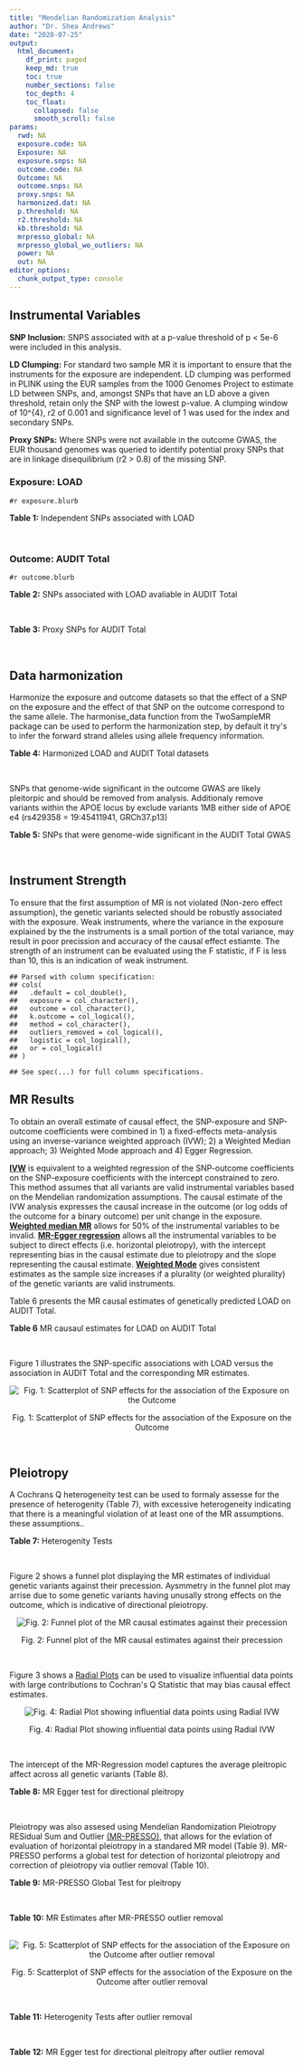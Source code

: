 ```yaml
---
title: "Mendelian Randomization Analysis"
author: "Dr. Shea Andrews"
date: "2020-07-25"
output:
  html_document:
    df_print: paged
    keep_md: true
    toc: true
    number_sections: false
    toc_depth: 4
    toc_float:
      collapsed: false
      smooth_scroll: false
params:
  rwd: NA
  exposure.code: NA
  Exposure: NA
  exposure.snps: NA
  outcome.code: NA
  Outcome: NA
  outcome.snps: NA
  proxy.snps: NA
  harmonized.dat: NA
  p.threshold: NA
  r2.threshold: NA
  kb.threshold: NA
  mrpresso_global: NA
  mrpresso_global_wo_outliers: NA
  power: NA
  out: NA
editor_options:
  chunk_output_type: console
---
```







## Instrumental Variables
**SNP Inclusion:** SNPS associated with at a p-value threshold of p < 5e-6 were included in this analysis.
<br>

**LD Clumping:** For standard two sample MR it is important to ensure that the instruments for the exposure are independent. LD clumping was performed in PLINK using the EUR samples from the 1000 Genomes Project to estimate LD between SNPs, and, amongst SNPs that have an LD above a given threshold, retain only the SNP with the lowest p-value. A clumping window of 10^{4}, r2 of 0.001 and significance level of 1 was used for the index and secondary SNPs.
<br>

**Proxy SNPs:** Where SNPs were not available in the outcome GWAS, the EUR thousand genomes was queried to identify potential proxy SNPs that are in linkage disequilibrium (r2 > 0.8) of the missing SNP.
<br>

### Exposure: LOAD
`#r exposure.blurb`
<br>

**Table 1:** Independent SNPs associated with LOAD
<div data-pagedtable="false">
  <script data-pagedtable-source type="application/json">
{"columns":[{"label":["SNP"],"name":[1],"type":["chr"],"align":["left"]},{"label":["CHROM"],"name":[2],"type":["dbl"],"align":["right"]},{"label":["POS"],"name":[3],"type":["dbl"],"align":["right"]},{"label":["REF"],"name":[4],"type":["chr"],"align":["left"]},{"label":["ALT"],"name":[5],"type":["chr"],"align":["left"]},{"label":["AF"],"name":[6],"type":["dbl"],"align":["right"]},{"label":["BETA"],"name":[7],"type":["dbl"],"align":["right"]},{"label":["SE"],"name":[8],"type":["dbl"],"align":["right"]},{"label":["Z"],"name":[9],"type":["dbl"],"align":["right"]},{"label":["P"],"name":[10],"type":["dbl"],"align":["right"]},{"label":["N"],"name":[11],"type":["dbl"],"align":["right"]},{"label":["TRAIT"],"name":[12],"type":["chr"],"align":["left"]}],"data":[{"1":"rs679515","2":"1","3":"207750568","4":"T","5":"C","6":"0.8126","7":"-0.1508","8":"0.0183","9":"-8.240440","10":"1.555000e-16","11":"63926","12":"LOAD"},{"1":"rs7584040","2":"2","3":"127863224","4":"C","5":"T","6":"0.2261","7":"0.0862","8":"0.0172","9":"5.011628","10":"5.341000e-07","11":"63926","12":"LOAD"},{"1":"rs6733839","2":"2","3":"127892810","4":"C","5":"T","6":"0.4067","7":"0.1693","8":"0.0154","9":"10.993506","10":"4.022000e-28","11":"63926","12":"LOAD"},{"1":"rs35695568","2":"2","3":"186794162","4":"G","5":"T","6":"0.0922","7":"0.1152","8":"0.0247","9":"4.663968","10":"3.200000e-06","11":"63926","12":"LOAD"},{"1":"rs10933431","2":"2","3":"233981912","4":"G","5":"C","6":"0.7774","7":"0.1001","8":"0.0194","9":"5.159794","10":"2.552000e-07","11":"63926","12":"LOAD"},{"1":"rs6805148","2":"3","3":"45101639","4":"A","5":"C","6":"0.0864","7":"-0.1293","8":"0.0257","9":"-5.031130","10":"4.774000e-07","11":"63926","12":"LOAD"},{"1":"rs28660482","2":"4","3":"66245059","4":"T","5":"A","6":"0.0243","7":"0.2220","8":"0.0475","9":"4.673684","10":"2.900000e-06","11":"63926","12":"LOAD"},{"1":"rs6822989","2":"4","3":"104176240","4":"C","5":"T","6":"0.0082","7":"0.4361","8":"0.0940","9":"4.639362","10":"3.487000e-06","11":"63926","12":"LOAD"},{"1":"rs35868327","2":"5","3":"52665230","4":"T","5":"A","6":"0.0132","7":"-0.3753","8":"0.0760","9":"-4.938158","10":"7.796000e-07","11":"63926","12":"LOAD"},{"1":"rs11168036","2":"5","3":"139707439","4":"T","5":"G","6":"0.5033","7":"-0.0754","8":"0.0143","9":"-5.272730","10":"1.432000e-07","11":"63926","12":"LOAD"},{"1":"rs34665982","2":"6","3":"32560306","4":"T","5":"C","6":"0.5213","7":"-0.0967","8":"0.0166","9":"-5.825300","10":"5.798000e-09","11":"63926","12":"LOAD"},{"1":"rs114812713","2":"6","3":"41034000","4":"G","5":"C","6":"0.0301","7":"0.2980","8":"0.0431","9":"6.914153","10":"4.467000e-12","11":"63926","12":"LOAD"},{"1":"rs1385742","2":"6","3":"47595155","4":"A","5":"T","6":"0.6344","7":"-0.0876","8":"0.0157","9":"-5.579620","10":"2.232000e-08","11":"63926","12":"LOAD"},{"1":"rs143429938","2":"7","3":"33721795","4":"C","5":"T","6":"0.0211","7":"0.3535","8":"0.0769","9":"4.596879","10":"4.253000e-06","11":"63926","12":"LOAD"},{"1":"rs9649710","2":"7","3":"50322832","4":"A","5":"G","6":"0.6331","7":"0.0676","8":"0.0148","9":"4.567570","10":"4.794000e-06","11":"63926","12":"LOAD"},{"1":"rs117240937","2":"7","3":"127426090","4":"G","5":"A","6":"0.0173","7":"-0.3122","8":"0.0672","9":"-4.645833","10":"3.350000e-06","11":"63926","12":"LOAD"},{"1":"rs11767557","2":"7","3":"143109139","4":"T","5":"C","6":"0.1968","7":"-0.1028","8":"0.0182","9":"-5.648350","10":"1.561000e-08","11":"63926","12":"LOAD"},{"1":"rs73223431","2":"8","3":"27219987","4":"C","5":"T","6":"0.3669","7":"0.0936","8":"0.0153","9":"6.117647","10":"8.342000e-10","11":"63926","12":"LOAD"},{"1":"rs867230","2":"8","3":"27468503","4":"C","5":"A","6":"0.6029","7":"0.1333","8":"0.0158","9":"8.436709","10":"3.492000e-17","11":"63926","12":"LOAD"},{"1":"rs13252043","2":"8","3":"71551628","4":"C","5":"T","6":"0.0984","7":"0.1140","8":"0.0237","9":"4.810127","10":"1.570000e-06","11":"63926","12":"LOAD"},{"1":"rs6559689","2":"9","3":"85450616","4":"C","5":"T","6":"0.0504","7":"0.1585","8":"0.0335","9":"4.731343","10":"2.169000e-06","11":"63926","12":"LOAD"},{"1":"rs12416487","2":"10","3":"11721057","4":"A","5":"T","6":"0.6519","7":"0.0850","8":"0.0154","9":"5.519480","10":"3.417000e-08","11":"63926","12":"LOAD"},{"1":"rs3740688","2":"11","3":"47380340","4":"G","5":"T","6":"0.5524","7":"0.0935","8":"0.0144","9":"6.493056","10":"9.702000e-11","11":"63926","12":"LOAD"},{"1":"rs1582763","2":"11","3":"60021948","4":"G","5":"A","6":"0.3729","7":"-0.1232","8":"0.0149","9":"-8.268456","10":"1.186000e-16","11":"63926","12":"LOAD"},{"1":"rs3851179","2":"11","3":"85868640","4":"T","5":"C","6":"0.6410","7":"0.1198","8":"0.0148","9":"8.094590","10":"5.809000e-16","11":"63926","12":"LOAD"},{"1":"rs11218343","2":"11","3":"121435587","4":"T","5":"C","6":"0.0401","7":"-0.2053","8":"0.0369","9":"-5.563690","10":"2.633000e-08","11":"63926","12":"LOAD"},{"1":"rs9787911","2":"11","3":"131769402","4":"T","5":"C","6":"0.4249","7":"0.0662","8":"0.0144","9":"4.597220","10":"4.386000e-06","11":"63926","12":"LOAD"},{"1":"rs117394726","2":"12","3":"127222883","4":"A","5":"C","6":"0.0400","7":"0.2193","8":"0.0465","9":"4.716130","10":"2.459000e-06","11":"63926","12":"LOAD"},{"1":"rs17125924","2":"14","3":"53391680","4":"A","5":"G","6":"0.0926","7":"0.1222","8":"0.0246","9":"4.967480","10":"6.621000e-07","11":"63926","12":"LOAD"},{"1":"rs12590654","2":"14","3":"92938855","4":"G","5":"A","6":"0.3353","7":"-0.0906","8":"0.0157","9":"-5.770701","10":"8.729000e-09","11":"63926","12":"LOAD"},{"1":"rs383902","2":"15","3":"59034174","4":"C","5":"T","6":"0.3274","7":"-0.0698","8":"0.0151","9":"-4.622517","10":"3.812000e-06","11":"63926","12":"LOAD"},{"1":"rs28588186","2":"16","3":"19910313","4":"C","5":"G","6":"0.1981","7":"-0.0880","8":"0.0181","9":"-4.861880","10":"1.115000e-06","11":"63926","12":"LOAD"},{"1":"rs62039712","2":"16","3":"79355857","4":"G","5":"A","6":"0.1158","7":"0.1528","8":"0.0288","9":"5.305556","10":"1.171000e-07","11":"63926","12":"LOAD"},{"1":"rs34971488","2":"16","3":"81779775","4":"G","5":"A","6":"0.2205","7":"0.0940","8":"0.0198","9":"4.747475","10":"2.067000e-06","11":"63926","12":"LOAD"},{"1":"rs2632516","2":"17","3":"56409089","4":"G","5":"C","6":"0.4402","7":"-0.0748","8":"0.0147","9":"-5.088435","10":"3.671000e-07","11":"63926","12":"LOAD"},{"1":"rs12151021","2":"19","3":"1050874","4":"A","5":"G","6":"0.6753","7":"-0.1071","8":"0.0169","9":"-6.337280","10":"2.562000e-10","11":"63926","12":"LOAD"},{"1":"rs8111708","2":"19","3":"18558876","4":"A","5":"G","6":"0.3427","7":"0.0696","8":"0.0151","9":"4.609270","10":"3.946000e-06","11":"63926","12":"LOAD"},{"1":"rs111358663","2":"19","3":"45196958","4":"T","5":"A","6":"0.0111","7":"-0.5369","8":"0.0795","9":"-6.753459","10":"1.436000e-11","11":"63926","12":"LOAD"},{"1":"rs4803765","2":"19","3":"45358448","4":"C","5":"T","6":"0.0243","7":"0.7165","8":"0.0610","9":"11.745902","10":"7.131000e-32","11":"63926","12":"LOAD"},{"1":"rs12972156","2":"19","3":"45387459","4":"C","5":"G","6":"0.2027","7":"0.9653","8":"0.0189","9":"51.074100","10":"2.225074e-308","11":"63926","12":"LOAD"},{"1":"rs117310449","2":"19","3":"45393516","4":"C","5":"T","6":"0.0130","7":"0.9879","8":"0.0691","9":"14.296671","10":"2.275000e-46","11":"63926","12":"LOAD"},{"1":"rs73033507","2":"19","3":"45431403","4":"C","5":"T","6":"0.0239","7":"-0.3620","8":"0.0657","9":"-5.509893","10":"3.646000e-08","11":"63926","12":"LOAD"},{"1":"rs114533385","2":"19","3":"45436753","4":"C","5":"T","6":"0.0210","7":"0.8281","8":"0.0661","9":"12.527988","10":"5.434000e-36","11":"63926","12":"LOAD"},{"1":"rs118004808","2":"19","3":"45439498","4":"C","5":"T","6":"0.0177","7":"-0.5523","8":"0.1015","9":"-5.441379","10":"5.274000e-08","11":"63926","12":"LOAD"},{"1":"rs139995984","2":"19","3":"45574482","4":"G","5":"C","6":"0.0155","7":"-0.5343","8":"0.0879","9":"-6.078498","10":"1.192000e-09","11":"63926","12":"LOAD"},{"1":"rs80182863","2":"19","3":"45653226","4":"C","5":"T","6":"0.0234","7":"0.2977","8":"0.0623","9":"4.778491","10":"1.750000e-06","11":"63926","12":"LOAD"},{"1":"rs6014724","2":"20","3":"54998544","4":"A","5":"G","6":"0.0920","7":"-0.1319","8":"0.0259","9":"-5.092660","10":"3.652000e-07","11":"63926","12":"LOAD"},{"1":"rs2830489","2":"21","3":"28148191","4":"C","5":"T","6":"0.2882","7":"-0.0837","8":"0.0162","9":"-5.166667","10":"2.422000e-07","11":"63926","12":"LOAD"},{"1":"rs138727474","2":"22","3":"21926584","4":"C","5":"T","6":"0.0269","7":"-0.2515","8":"0.0545","9":"-4.614679","10":"3.904000e-06","11":"63926","12":"LOAD"}],"options":{"columns":{"min":{},"max":[10]},"rows":{"min":[10],"max":[10]},"pages":{}}}
  </script>
</div>
<br>

### Outcome: AUDIT Total
`#r outcome.blurb`
<br>

**Table 2:** SNPs associated with LOAD avaliable in AUDIT Total
<div data-pagedtable="false">
  <script data-pagedtable-source type="application/json">
{"columns":[{"label":["SNP"],"name":[1],"type":["chr"],"align":["left"]},{"label":["CHROM"],"name":[2],"type":["dbl"],"align":["right"]},{"label":["POS"],"name":[3],"type":["dbl"],"align":["right"]},{"label":["REF"],"name":[4],"type":["chr"],"align":["left"]},{"label":["ALT"],"name":[5],"type":["chr"],"align":["left"]},{"label":["AF"],"name":[6],"type":["dbl"],"align":["right"]},{"label":["BETA"],"name":[7],"type":["dbl"],"align":["right"]},{"label":["SE"],"name":[8],"type":["dbl"],"align":["right"]},{"label":["Z"],"name":[9],"type":["dbl"],"align":["right"]},{"label":["P"],"name":[10],"type":["dbl"],"align":["right"]},{"label":["N"],"name":[11],"type":["dbl"],"align":["right"]},{"label":["TRAIT"],"name":[12],"type":["chr"],"align":["left"]}],"data":[{"1":"rs679515","2":"1","3":"207750568","4":"T","5":"C","6":"0.77687400","7":"2.384180e-03","8":"0.002654988","9":"0.898","10":"3.694e-01","11":"141688","12":"AUDIT_Total"},{"1":"rs7584040","2":"2","3":"127863224","4":"C","5":"T","6":"0.20790800","7":"-4.022380e-03","8":"0.002660304","9":"-1.512","10":"1.305e-01","11":"140702","12":"AUDIT_Total"},{"1":"rs6733839","2":"2","3":"127892810","4":"C","5":"T","6":"0.39480400","7":"-7.754736e-04","8":"0.002730541","9":"-0.284","10":"7.762e-01","11":"134517","12":"AUDIT_Total"},{"1":"rs35695568","2":"2","3":"186794162","4":"G","5":"T","6":"0.09880130","7":"-2.490326e-03","8":"0.002654932","9":"-0.938","10":"3.484e-01","11":"141664","12":"AUDIT_Total"},{"1":"rs10933431","2":"2","3":"233981912","4":"G","5":"C","6":"0.76053000","7":"-7.207392e-03","8":"0.002642006","9":"-2.728","10":"6.375e-03","11":"141932","12":"AUDIT_Total"},{"1":"rs6805148","2":"3","3":"45101639","4":"A","5":"C","6":"0.08409510","7":"3.285560e-04","8":"0.002671186","9":"0.123","10":"9.019e-01","11":"140835","12":"AUDIT_Total"},{"1":"rs28660482","2":"4","3":"66245059","4":"T","5":"A","6":"0.03339420","7":"1.182549e-03","8":"0.002657412","9":"0.445","10":"6.563e-01","11":"141821","12":"AUDIT_Total"},{"1":"rs6822989","2":"4","3":"104176240","4":"C","5":"T","6":"0.00435888","7":"-8.536761e-04","8":"0.002659427","9":"-0.321","10":"7.481e-01","11":"141748","12":"AUDIT_Total"},{"1":"rs11168036","2":"5","3":"139707439","4":"T","5":"G","6":"0.46130100","7":"1.690730e-03","8":"0.002679444","9":"0.631","10":"5.282e-01","11":"139325","12":"AUDIT_Total"},{"1":"rs114812713","2":"6","3":"41034000","4":"G","5":"C","6":"0.01853210","7":"2.860234e-03","8":"0.002658210","9":"1.076","10":"2.820e-01","11":"141215","12":"AUDIT_Total"},{"1":"rs1385742","2":"6","3":"47595155","4":"A","5":"T","6":"0.65556000","7":"1.665330e-03","8":"0.002699070","9":"0.617","10":"5.369e-01","11":"137318","12":"AUDIT_Total"},{"1":"rs143429938","2":"7","3":"33721795","4":"C","5":"T","6":"0.02530030","7":"5.248185e-03","8":"0.002655964","9":"1.976","10":"4.821e-02","11":"140877","12":"AUDIT_Total"},{"1":"rs9649710","2":"7","3":"50322832","4":"A","5":"G","6":"0.64184500","7":"-1.389620e-03","8":"0.002657018","9":"-0.523","10":"6.009e-01","11":"141785","12":"AUDIT_Total"},{"1":"rs11767557","2":"7","3":"143109139","4":"T","5":"C","6":"0.20315900","7":"1.608880e-03","8":"0.002654922","9":"0.606","10":"5.444e-01","11":"141932","12":"AUDIT_Total"},{"1":"rs73223431","2":"8","3":"27219987","4":"C","5":"T","6":"0.29417100","7":"6.331075e-04","8":"0.002671340","9":"0.237","10":"8.130e-01","11":"140605","12":"AUDIT_Total"},{"1":"rs867230","2":"8","3":"27468503","4":"C","5":"A","6":"0.60841800","7":"-2.847633e-03","8":"0.002694071","9":"-1.057","10":"2.907e-01","11":"137490","12":"AUDIT_Total"},{"1":"rs13252043","2":"8","3":"71551628","4":"C","5":"T","6":"0.06706630","7":"2.104707e-03","8":"0.002654108","9":"0.793","10":"4.280e-01","11":"141863","12":"AUDIT_Total"},{"1":"rs6559689","2":"9","3":"85450616","4":"C","5":"T","6":"0.05986940","7":"-2.235954e-04","8":"0.002661849","9":"-0.084","10":"9.330e-01","11":"141932","12":"AUDIT_Total"},{"1":"rs12416487","2":"10","3":"11721057","4":"A","5":"T","6":"0.66439400","7":"2.446730e-03","8":"0.002659488","9":"0.920","10":"3.577e-01","11":"141192","12":"AUDIT_Total"},{"1":"rs3740688","2":"11","3":"47380340","4":"G","5":"T","6":"0.52621000","7":"1.196944e-02","8":"0.002643426","9":"4.528","10":"5.968e-06","11":"140773","12":"AUDIT_Total"},{"1":"rs1582763","2":"11","3":"60021948","4":"G","5":"A","6":"0.32763000","7":"-3.773449e-03","8":"0.002651756","9":"-1.423","10":"1.548e-01","11":"141670","12":"AUDIT_Total"},{"1":"rs3851179","2":"11","3":"85868640","4":"T","5":"C","6":"0.66715100","7":"-7.380780e-03","8":"0.002641654","9":"-2.794","10":"5.205e-03","11":"141932","12":"AUDIT_Total"},{"1":"rs11218343","2":"11","3":"121435587","4":"T","5":"C","6":"0.03449530","7":"4.159290e-03","8":"0.002649231","9":"1.570","10":"1.163e-01","11":"141846","12":"AUDIT_Total"},{"1":"rs9787911","2":"11","3":"131769402","4":"T","5":"C","6":"0.44202100","7":"1.527360e-04","8":"0.002679574","9":"0.057","10":"9.543e-01","11":"140166","12":"AUDIT_Total"},{"1":"rs117394726","2":"12","3":"127222883","4":"A","5":"C","6":"0.04818840","7":"-9.218230e-03","8":"0.002671950","9":"-3.450","10":"5.600e-04","11":"138349","12":"AUDIT_Total"},{"1":"rs17125924","2":"14","3":"53391680","4":"A","5":"G","6":"0.09941940","7":"-5.515590e-04","8":"0.002664537","9":"-0.207","10":"8.360e-01","11":"141370","12":"AUDIT_Total"},{"1":"rs12590654","2":"14","3":"92938855","4":"G","5":"A","6":"0.34703500","7":"-5.299710e-04","8":"0.002690208","9":"-0.197","10":"8.435e-01","11":"138706","12":"AUDIT_Total"},{"1":"rs383902","2":"15","3":"59034174","4":"C","5":"T","6":"0.34282100","7":"5.183248e-03","8":"0.002658076","9":"1.950","10":"5.120e-02","11":"140668","12":"AUDIT_Total"},{"1":"rs28588186","2":"16","3":"19910313","4":"C","5":"G","6":"0.17842800","7":"-3.329900e-03","8":"0.002666053","9":"-1.249","10":"2.117e-01","11":"140266","12":"AUDIT_Total"},{"1":"rs62039712","2":"16","3":"79355857","4":"G","5":"A","6":"0.09422940","7":"-4.023155e-04","8":"0.002736840","9":"-0.147","10":"8.833e-01","11":"134123","12":"AUDIT_Total"},{"1":"rs34971488","2":"16","3":"81779775","4":"G","5":"A","6":"0.24727300","7":"2.103669e-03","8":"0.002724959","9":"0.772","10":"4.399e-01","11":"134595","12":"AUDIT_Total"},{"1":"rs2632516","2":"17","3":"56409089","4":"G","5":"C","6":"0.46395600","7":"2.314894e-03","8":"0.002676178","9":"0.865","10":"3.869e-01","11":"139476","12":"AUDIT_Total"},{"1":"rs12151021","2":"19","3":"1050874","4":"A","5":"G","6":"0.67926600","7":"-5.559350e-03","8":"0.002668916","9":"-2.083","10":"3.729e-02","11":"139445","12":"AUDIT_Total"},{"1":"rs8111708","2":"19","3":"18558876","4":"A","5":"G","6":"0.36110100","7":"-7.729780e-04","8":"0.002665443","9":"-0.290","10":"7.717e-01","11":"141150","12":"AUDIT_Total"},{"1":"rs4803765","2":"19","3":"45358448","4":"C","5":"T","6":"0.01856760","7":"-1.181075e-03","8":"0.002672115","9":"-0.442","10":"6.585e-01","11":"140269","12":"AUDIT_Total"},{"1":"rs12972156","2":"19","3":"45387459","4":"C","5":"G","6":"0.15468800","7":"-5.350060e-03","8":"0.002660397","9":"-2.011","10":"4.430e-02","11":"140385","12":"AUDIT_Total"},{"1":"rs117310449","2":"19","3":"45393516","4":"C","5":"T","6":"0.01178820","7":"5.332681e-05","8":"0.002666340","9":"0.020","10":"9.840e-01","11":"141799","12":"AUDIT_Total"},{"1":"rs114533385","2":"19","3":"45436753","4":"C","5":"T","6":"0.00751466","7":"-1.503936e-03","8":"0.002661833","9":"-0.565","10":"5.718e-01","11":"141233","12":"AUDIT_Total"},{"1":"rs80182863","2":"19","3":"45653226","4":"C","5":"T","6":"0.03095410","7":"-2.866563e-03","8":"0.002664092","9":"-1.076","10":"2.817e-01","11":"140591","12":"AUDIT_Total"},{"1":"rs6014724","2":"20","3":"54998544","4":"A","5":"G","6":"0.08865120","7":"1.229000e-04","8":"0.002671739","9":"0.046","10":"9.633e-01","11":"141041","12":"AUDIT_Total"},{"1":"rs2830489","2":"21","3":"28148191","4":"C","5":"T","6":"0.32482700","7":"1.041509e-03","8":"0.002656911","9":"0.392","10":"6.951e-01","11":"141932","12":"AUDIT_Total"},{"1":"rs138727474","2":"22","3":"21926584","4":"C","5":"T","6":"0.02902620","7":"-5.369330e-04","8":"0.002698156","9":"-0.199","10":"8.423e-01","11":"137889","12":"AUDIT_Total"},{"1":"rs35868327","2":"NA","3":"NA","4":"NA","5":"NA","6":"NA","7":"NA","8":"NA","9":"NA","10":"NA","11":"NA","12":"NA"},{"1":"rs34665982","2":"NA","3":"NA","4":"NA","5":"NA","6":"NA","7":"NA","8":"NA","9":"NA","10":"NA","11":"NA","12":"NA"},{"1":"rs117240937","2":"NA","3":"NA","4":"NA","5":"NA","6":"NA","7":"NA","8":"NA","9":"NA","10":"NA","11":"NA","12":"NA"},{"1":"rs111358663","2":"NA","3":"NA","4":"NA","5":"NA","6":"NA","7":"NA","8":"NA","9":"NA","10":"NA","11":"NA","12":"NA"},{"1":"rs73033507","2":"NA","3":"NA","4":"NA","5":"NA","6":"NA","7":"NA","8":"NA","9":"NA","10":"NA","11":"NA","12":"NA"},{"1":"rs118004808","2":"NA","3":"NA","4":"NA","5":"NA","6":"NA","7":"NA","8":"NA","9":"NA","10":"NA","11":"NA","12":"NA"},{"1":"rs139995984","2":"NA","3":"NA","4":"NA","5":"NA","6":"NA","7":"NA","8":"NA","9":"NA","10":"NA","11":"NA","12":"NA"}],"options":{"columns":{"min":{},"max":[10]},"rows":{"min":[10],"max":[10]},"pages":{}}}
  </script>
</div>
<br>

**Table 3:** Proxy SNPs for AUDIT Total
<div data-pagedtable="false">
  <script data-pagedtable-source type="application/json">
{"columns":[{"label":["target_snp"],"name":[1],"type":["chr"],"align":["left"]},{"label":["proxy_snp"],"name":[2],"type":["chr"],"align":["left"]},{"label":["ld.r2"],"name":[3],"type":["dbl"],"align":["right"]},{"label":["Dprime"],"name":[4],"type":["dbl"],"align":["right"]},{"label":["PHASE"],"name":[5],"type":["chr"],"align":["left"]},{"label":["X12"],"name":[6],"type":["lgl"],"align":["right"]},{"label":["CHROM"],"name":[7],"type":["dbl"],"align":["right"]},{"label":["POS"],"name":[8],"type":["dbl"],"align":["right"]},{"label":["REF.proxy"],"name":[9],"type":["chr"],"align":["left"]},{"label":["ALT.proxy"],"name":[10],"type":["chr"],"align":["left"]},{"label":["AF"],"name":[11],"type":["dbl"],"align":["right"]},{"label":["BETA"],"name":[12],"type":["dbl"],"align":["right"]},{"label":["SE"],"name":[13],"type":["dbl"],"align":["right"]},{"label":["Z"],"name":[14],"type":["dbl"],"align":["right"]},{"label":["P"],"name":[15],"type":["dbl"],"align":["right"]},{"label":["N"],"name":[16],"type":["dbl"],"align":["right"]},{"label":["TRAIT"],"name":[17],"type":["chr"],"align":["left"]},{"label":["ref"],"name":[18],"type":["chr"],"align":["left"]},{"label":["ref.proxy"],"name":[19],"type":["chr"],"align":["left"]},{"label":["alt"],"name":[20],"type":["chr"],"align":["left"]},{"label":["alt.proxy"],"name":[21],"type":["chr"],"align":["left"]},{"label":["ALT"],"name":[22],"type":["chr"],"align":["left"]},{"label":["REF"],"name":[23],"type":["chr"],"align":["left"]},{"label":["proxy.outcome"],"name":[24],"type":["lgl"],"align":["right"]}],"data":[{"1":"rs35868327","2":"rs13182752","3":"1.000000","4":"1.000000","5":"GA/TG","6":"NA","7":"5","8":"52672171","9":"G","10":"A","11":"0.0161583","12":"-0.0009804912","13":"0.002657158","14":"-0.369","15":"0.7122","16":"141932","17":"AUDIT_Total","18":"G","19":"A","20":"T","21":"G","22":"G","23":"T","24":"TRUE"},{"1":"rs117240937","2":"rs77214615","3":"0.889956","4":"0.943375","5":"AG/GA","6":"NA","7":"7","8":"127331293","9":"A","10":"G","11":"0.0110869","12":"0.0028683100","13":"0.002660772","14":"1.078","15":"0.2808","16":"140941","17":"AUDIT_Total","18":"A","19":"G","20":"G","21":"A","22":"A","23":"G","24":"TRUE"},{"1":"rs34665982","2":"NA","3":"NA","4":"NA","5":"NA","6":"NA","7":"NA","8":"NA","9":"NA","10":"NA","11":"NA","12":"NA","13":"NA","14":"NA","15":"NA","16":"NA","17":"NA","18":"NA","19":"NA","20":"NA","21":"NA","22":"NA","23":"NA","24":"NA"},{"1":"rs111358663","2":"NA","3":"NA","4":"NA","5":"NA","6":"NA","7":"NA","8":"NA","9":"NA","10":"NA","11":"NA","12":"NA","13":"NA","14":"NA","15":"NA","16":"NA","17":"NA","18":"NA","19":"NA","20":"NA","21":"NA","22":"NA","23":"NA","24":"NA"},{"1":"rs73033507","2":"NA","3":"NA","4":"NA","5":"NA","6":"NA","7":"NA","8":"NA","9":"NA","10":"NA","11":"NA","12":"NA","13":"NA","14":"NA","15":"NA","16":"NA","17":"NA","18":"NA","19":"NA","20":"NA","21":"NA","22":"NA","23":"NA","24":"NA"},{"1":"rs118004808","2":"NA","3":"NA","4":"NA","5":"NA","6":"NA","7":"NA","8":"NA","9":"NA","10":"NA","11":"NA","12":"NA","13":"NA","14":"NA","15":"NA","16":"NA","17":"NA","18":"NA","19":"NA","20":"NA","21":"NA","22":"NA","23":"NA","24":"NA"},{"1":"rs139995984","2":"NA","3":"NA","4":"NA","5":"NA","6":"NA","7":"NA","8":"NA","9":"NA","10":"NA","11":"NA","12":"NA","13":"NA","14":"NA","15":"NA","16":"NA","17":"NA","18":"NA","19":"NA","20":"NA","21":"NA","22":"NA","23":"NA","24":"NA"}],"options":{"columns":{"min":{},"max":[10]},"rows":{"min":[10],"max":[10]},"pages":{}}}
  </script>
</div>
<br>

## Data harmonization
Harmonize the exposure and outcome datasets so that the effect of a SNP on the exposure and the effect of that SNP on the outcome correspond to the same allele. The harmonise_data function from the TwoSampleMR package can be used to perform the harmonization step, by default it try's to infer the forward strand alleles using allele frequency information.
<br>

**Table 4:** Harmonized LOAD and AUDIT Total datasets
<div data-pagedtable="false">
  <script data-pagedtable-source type="application/json">
{"columns":[{"label":["SNP"],"name":[1],"type":["chr"],"align":["left"]},{"label":["effect_allele.exposure"],"name":[2],"type":["chr"],"align":["left"]},{"label":["other_allele.exposure"],"name":[3],"type":["chr"],"align":["left"]},{"label":["effect_allele.outcome"],"name":[4],"type":["chr"],"align":["left"]},{"label":["other_allele.outcome"],"name":[5],"type":["chr"],"align":["left"]},{"label":["beta.exposure"],"name":[6],"type":["dbl"],"align":["right"]},{"label":["beta.outcome"],"name":[7],"type":["dbl"],"align":["right"]},{"label":["eaf.exposure"],"name":[8],"type":["dbl"],"align":["right"]},{"label":["eaf.outcome"],"name":[9],"type":["dbl"],"align":["right"]},{"label":["remove"],"name":[10],"type":["lgl"],"align":["right"]},{"label":["palindromic"],"name":[11],"type":["lgl"],"align":["right"]},{"label":["ambiguous"],"name":[12],"type":["lgl"],"align":["right"]},{"label":["id.outcome"],"name":[13],"type":["chr"],"align":["left"]},{"label":["chr.outcome"],"name":[14],"type":["dbl"],"align":["right"]},{"label":["pos.outcome"],"name":[15],"type":["dbl"],"align":["right"]},{"label":["se.outcome"],"name":[16],"type":["dbl"],"align":["right"]},{"label":["z.outcome"],"name":[17],"type":["dbl"],"align":["right"]},{"label":["pval.outcome"],"name":[18],"type":["dbl"],"align":["right"]},{"label":["samplesize.outcome"],"name":[19],"type":["dbl"],"align":["right"]},{"label":["outcome"],"name":[20],"type":["chr"],"align":["left"]},{"label":["mr_keep.outcome"],"name":[21],"type":["lgl"],"align":["right"]},{"label":["pval_origin.outcome"],"name":[22],"type":["chr"],"align":["left"]},{"label":["chr.exposure"],"name":[23],"type":["dbl"],"align":["right"]},{"label":["pos.exposure"],"name":[24],"type":["dbl"],"align":["right"]},{"label":["se.exposure"],"name":[25],"type":["dbl"],"align":["right"]},{"label":["z.exposure"],"name":[26],"type":["dbl"],"align":["right"]},{"label":["pval.exposure"],"name":[27],"type":["dbl"],"align":["right"]},{"label":["samplesize.exposure"],"name":[28],"type":["dbl"],"align":["right"]},{"label":["exposure"],"name":[29],"type":["chr"],"align":["left"]},{"label":["mr_keep.exposure"],"name":[30],"type":["lgl"],"align":["right"]},{"label":["pval_origin.exposure"],"name":[31],"type":["chr"],"align":["left"]},{"label":["id.exposure"],"name":[32],"type":["chr"],"align":["left"]},{"label":["action"],"name":[33],"type":["dbl"],"align":["right"]},{"label":["mr_keep"],"name":[34],"type":["lgl"],"align":["right"]},{"label":["pt"],"name":[35],"type":["dbl"],"align":["right"]},{"label":["pleitropy_keep"],"name":[36],"type":["lgl"],"align":["right"]},{"label":["mrpresso_RSSobs"],"name":[37],"type":["dbl"],"align":["right"]},{"label":["mrpresso_pval"],"name":[38],"type":["dbl"],"align":["right"]},{"label":["mrpresso_keep"],"name":[39],"type":["lgl"],"align":["right"]}],"data":[{"1":"rs10933431","2":"C","3":"G","4":"C","5":"G","6":"0.1001","7":"-7.207392e-03","8":"0.7774","9":"0.76053000","10":"FALSE","11":"TRUE","12":"FALSE","13":"ynuLHx","14":"2","15":"233981912","16":"0.002642006","17":"-2.728","18":"6.375e-03","19":"141932","20":"SanchezRoige2019auditt23andMe","21":"TRUE","22":"reported","23":"2","24":"233981912","25":"0.0194","26":"5.159794","27":"2.552e-07","28":"63926","29":"Kunkle2019load","30":"TRUE","31":"reported","32":"5YSFs9","33":"2","34":"TRUE","35":"5e-06","36":"TRUE","37":"4.999096e-05","38":"0.2590","39":"TRUE"},{"1":"rs11168036","2":"G","3":"T","4":"G","5":"T","6":"-0.0754","7":"1.690730e-03","8":"0.5033","9":"0.46130100","10":"FALSE","11":"FALSE","12":"FALSE","13":"ynuLHx","14":"5","15":"139707439","16":"0.002679444","17":"0.631","18":"5.282e-01","19":"139325","20":"SanchezRoige2019auditt23andMe","21":"TRUE","22":"reported","23":"5","24":"139707439","25":"0.0143","26":"-5.272730","27":"1.432e-07","28":"63926","29":"Kunkle2019load","30":"TRUE","31":"reported","32":"5YSFs9","33":"2","34":"TRUE","35":"5e-06","36":"TRUE","37":"2.384759e-06","38":"1.0000","39":"TRUE"},{"1":"rs11218343","2":"C","3":"T","4":"C","5":"T","6":"-0.2053","7":"4.159290e-03","8":"0.0401","9":"0.03449530","10":"FALSE","11":"FALSE","12":"FALSE","13":"ynuLHx","14":"11","15":"121435587","16":"0.002649231","17":"1.570","18":"1.163e-01","19":"141846","20":"SanchezRoige2019auditt23andMe","21":"TRUE","22":"reported","23":"11","24":"121435587","25":"0.0369","26":"-5.563690","27":"2.633e-08","28":"63926","29":"Kunkle2019load","30":"TRUE","31":"reported","32":"5YSFs9","33":"2","34":"TRUE","35":"5e-06","36":"TRUE","37":"1.517705e-05","38":"1.0000","39":"TRUE"},{"1":"rs114533385","2":"T","3":"C","4":"T","5":"C","6":"0.8281","7":"-1.503936e-03","8":"0.0210","9":"0.00751466","10":"FALSE","11":"FALSE","12":"FALSE","13":"ynuLHx","14":"19","15":"45436753","16":"0.002661833","17":"-0.565","18":"5.718e-01","19":"141233","20":"SanchezRoige2019auditt23andMe","21":"TRUE","22":"reported","23":"19","24":"45436753","25":"0.0661","26":"12.527988","27":"5.434e-36","28":"63926","29":"Kunkle2019load","30":"TRUE","31":"reported","32":"5YSFs9","33":"2","34":"TRUE","35":"5e-06","36":"FALSE","37":"NA","38":"NA","39":"NA"},{"1":"rs114812713","2":"C","3":"G","4":"C","5":"G","6":"0.2980","7":"2.860234e-03","8":"0.0301","9":"0.01853210","10":"FALSE","11":"TRUE","12":"FALSE","13":"ynuLHx","14":"6","15":"41034000","16":"0.002658210","17":"1.076","18":"2.820e-01","19":"141215","20":"SanchezRoige2019auditt23andMe","21":"TRUE","22":"reported","23":"6","24":"41034000","25":"0.0431","26":"6.914153","27":"4.467e-12","28":"63926","29":"Kunkle2019load","30":"TRUE","31":"reported","32":"5YSFs9","33":"2","34":"TRUE","35":"5e-06","36":"TRUE","37":"1.438722e-05","38":"1.0000","39":"TRUE"},{"1":"rs117240937","2":"A","3":"G","4":"A","5":"G","6":"-0.3122","7":"2.868310e-03","8":"0.0173","9":"0.01108690","10":"FALSE","11":"FALSE","12":"FALSE","13":"ynuLHx","14":"7","15":"127331293","16":"0.002660772","17":"1.078","18":"2.808e-01","19":"140941","20":"SanchezRoige2019auditt23andMe","21":"TRUE","22":"reported","23":"7","24":"127426090","25":"0.0672","26":"-4.645833","27":"3.350e-06","28":"63926","29":"Kunkle2019load","30":"TRUE","31":"reported","32":"5YSFs9","33":"2","34":"TRUE","35":"5e-06","36":"TRUE","37":"6.030214e-06","38":"1.0000","39":"TRUE"},{"1":"rs117310449","2":"T","3":"C","4":"T","5":"C","6":"0.9879","7":"5.332681e-05","8":"0.0130","9":"0.01178820","10":"FALSE","11":"FALSE","12":"FALSE","13":"ynuLHx","14":"19","15":"45393516","16":"0.002666340","17":"0.020","18":"9.840e-01","19":"141799","20":"SanchezRoige2019auditt23andMe","21":"TRUE","22":"reported","23":"19","24":"45393516","25":"0.0691","26":"14.296671","27":"2.275e-46","28":"63926","29":"Kunkle2019load","30":"TRUE","31":"reported","32":"5YSFs9","33":"2","34":"TRUE","35":"5e-06","36":"FALSE","37":"NA","38":"NA","39":"NA"},{"1":"rs117394726","2":"C","3":"A","4":"C","5":"A","6":"0.2193","7":"-9.218230e-03","8":"0.0400","9":"0.04818840","10":"FALSE","11":"FALSE","12":"FALSE","13":"ynuLHx","14":"12","15":"127222883","16":"0.002671950","17":"-3.450","18":"5.600e-04","19":"138349","20":"SanchezRoige2019auditt23andMe","21":"TRUE","22":"reported","23":"12","24":"127222883","25":"0.0465","26":"4.716130","27":"2.459e-06","28":"63926","29":"Kunkle2019load","30":"TRUE","31":"reported","32":"5YSFs9","33":"2","34":"TRUE","35":"5e-06","36":"TRUE","37":"8.437168e-05","38":"0.0592","39":"TRUE"},{"1":"rs11767557","2":"C","3":"T","4":"C","5":"T","6":"-0.1028","7":"1.608880e-03","8":"0.1968","9":"0.20315900","10":"FALSE","11":"FALSE","12":"FALSE","13":"ynuLHx","14":"7","15":"143109139","16":"0.002654922","17":"0.606","18":"5.444e-01","19":"141932","20":"SanchezRoige2019auditt23andMe","21":"TRUE","22":"reported","23":"7","24":"143109139","25":"0.0182","26":"-5.648350","27":"1.561e-08","28":"63926","29":"Kunkle2019load","30":"TRUE","31":"reported","32":"5YSFs9","33":"2","34":"TRUE","35":"5e-06","36":"TRUE","37":"1.994384e-06","38":"1.0000","39":"TRUE"},{"1":"rs12151021","2":"G","3":"A","4":"G","5":"A","6":"-0.1071","7":"-5.559350e-03","8":"0.6753","9":"0.67926600","10":"FALSE","11":"FALSE","12":"FALSE","13":"ynuLHx","14":"19","15":"1050874","16":"0.002668916","17":"-2.083","18":"3.729e-02","19":"139445","20":"SanchezRoige2019auditt23andMe","21":"TRUE","22":"reported","23":"19","24":"1050874","25":"0.0169","26":"-6.337280","27":"2.562e-10","28":"63926","29":"Kunkle2019load","30":"TRUE","31":"reported","32":"5YSFs9","33":"2","34":"TRUE","35":"5e-06","36":"TRUE","37":"3.413513e-05","38":"1.0000","39":"TRUE"},{"1":"rs12416487","2":"T","3":"A","4":"T","5":"A","6":"0.0850","7":"2.446730e-03","8":"0.6519","9":"0.66439400","10":"FALSE","11":"TRUE","12":"FALSE","13":"ynuLHx","14":"10","15":"11721057","16":"0.002659488","17":"0.920","18":"3.577e-01","19":"141192","20":"SanchezRoige2019auditt23andMe","21":"TRUE","22":"reported","23":"10","24":"11721057","25":"0.0154","26":"5.519480","27":"3.417e-08","28":"63926","29":"Kunkle2019load","30":"TRUE","31":"reported","32":"5YSFs9","33":"2","34":"TRUE","35":"5e-06","36":"TRUE","37":"6.965963e-06","38":"1.0000","39":"TRUE"},{"1":"rs12590654","2":"A","3":"G","4":"A","5":"G","6":"-0.0906","7":"-5.299710e-04","8":"0.3353","9":"0.34703500","10":"FALSE","11":"FALSE","12":"FALSE","13":"ynuLHx","14":"14","15":"92938855","16":"0.002690208","17":"-0.197","18":"8.435e-01","19":"138706","20":"SanchezRoige2019auditt23andMe","21":"TRUE","22":"reported","23":"14","24":"92938855","25":"0.0157","26":"-5.770701","27":"8.729e-09","28":"63926","29":"Kunkle2019load","30":"TRUE","31":"reported","32":"5YSFs9","33":"2","34":"TRUE","35":"5e-06","36":"TRUE","37":"5.203923e-07","38":"1.0000","39":"TRUE"},{"1":"rs12972156","2":"G","3":"C","4":"G","5":"C","6":"0.9653","7":"-5.350060e-03","8":"0.2027","9":"0.15468800","10":"FALSE","11":"TRUE","12":"FALSE","13":"ynuLHx","14":"19","15":"45387459","16":"0.002660397","17":"-2.011","18":"4.430e-02","19":"140385","20":"SanchezRoige2019auditt23andMe","21":"TRUE","22":"reported","23":"19","24":"45387459","25":"0.0189","26":"51.074100","27":"1.000e-200","28":"63926","29":"Kunkle2019load","30":"TRUE","31":"reported","32":"5YSFs9","33":"2","34":"TRUE","35":"5e-06","36":"FALSE","37":"NA","38":"NA","39":"NA"},{"1":"rs13252043","2":"T","3":"C","4":"T","5":"C","6":"0.1140","7":"2.104707e-03","8":"0.0984","9":"0.06706630","10":"FALSE","11":"FALSE","12":"FALSE","13":"ynuLHx","14":"8","15":"71551628","16":"0.002654108","17":"0.793","18":"4.280e-01","19":"141863","20":"SanchezRoige2019auditt23andMe","21":"TRUE","22":"reported","23":"8","24":"71551628","25":"0.0237","26":"4.810127","27":"1.570e-06","28":"63926","29":"Kunkle2019load","30":"TRUE","31":"reported","32":"5YSFs9","33":"2","34":"TRUE","35":"5e-06","36":"TRUE","37":"5.607748e-06","38":"1.0000","39":"TRUE"},{"1":"rs1385742","2":"T","3":"A","4":"T","5":"A","6":"-0.0876","7":"1.665330e-03","8":"0.6344","9":"0.65556000","10":"FALSE","11":"TRUE","12":"FALSE","13":"ynuLHx","14":"6","15":"47595155","16":"0.002699070","17":"0.617","18":"5.369e-01","19":"137318","20":"SanchezRoige2019auditt23andMe","21":"TRUE","22":"reported","23":"6","24":"47595155","25":"0.0157","26":"-5.579620","27":"2.232e-08","28":"63926","29":"Kunkle2019load","30":"TRUE","31":"reported","32":"5YSFs9","33":"2","34":"TRUE","35":"5e-06","36":"TRUE","37":"2.238660e-06","38":"1.0000","39":"TRUE"},{"1":"rs138727474","2":"T","3":"C","4":"T","5":"C","6":"-0.2515","7":"-5.369330e-04","8":"0.0269","9":"0.02902620","10":"FALSE","11":"FALSE","12":"FALSE","13":"ynuLHx","14":"22","15":"21926584","16":"0.002698156","17":"-0.199","18":"8.423e-01","19":"137889","20":"SanchezRoige2019auditt23andMe","21":"TRUE","22":"reported","23":"22","24":"21926584","25":"0.0545","26":"-4.614679","27":"3.904e-06","28":"63926","29":"Kunkle2019load","30":"TRUE","31":"reported","32":"5YSFs9","33":"2","34":"TRUE","35":"5e-06","36":"TRUE","37":"1.251000e-06","38":"1.0000","39":"TRUE"},{"1":"rs143429938","2":"T","3":"C","4":"T","5":"C","6":"0.3535","7":"5.248185e-03","8":"0.0211","9":"0.02530030","10":"FALSE","11":"FALSE","12":"FALSE","13":"ynuLHx","14":"7","15":"33721795","16":"0.002655964","17":"1.976","18":"4.821e-02","19":"140877","20":"SanchezRoige2019auditt23andMe","21":"TRUE","22":"reported","23":"7","24":"33721795","25":"0.0769","26":"4.596879","27":"4.253e-06","28":"63926","29":"Kunkle2019load","30":"TRUE","31":"reported","32":"5YSFs9","33":"2","34":"TRUE","35":"5e-06","36":"TRUE","37":"4.601788e-05","38":"0.5439","39":"TRUE"},{"1":"rs1582763","2":"A","3":"G","4":"A","5":"G","6":"-0.1232","7":"-3.773449e-03","8":"0.3729","9":"0.32763000","10":"FALSE","11":"FALSE","12":"FALSE","13":"ynuLHx","14":"11","15":"60021948","16":"0.002651756","17":"-1.423","18":"1.548e-01","19":"141670","20":"SanchezRoige2019auditt23andMe","21":"TRUE","22":"reported","23":"11","24":"60021948","25":"0.0149","26":"-8.268456","27":"1.186e-16","28":"63926","29":"Kunkle2019load","30":"TRUE","31":"reported","32":"5YSFs9","33":"2","34":"TRUE","35":"5e-06","36":"TRUE","37":"1.669285e-05","38":"1.0000","39":"TRUE"},{"1":"rs17125924","2":"G","3":"A","4":"G","5":"A","6":"0.1222","7":"-5.515590e-04","8":"0.0926","9":"0.09941940","10":"FALSE","11":"FALSE","12":"FALSE","13":"ynuLHx","14":"14","15":"53391680","16":"0.002664537","17":"-0.207","18":"8.360e-01","19":"141370","20":"SanchezRoige2019auditt23andMe","21":"TRUE","22":"reported","23":"14","24":"53391680","25":"0.0246","26":"4.967480","27":"6.621e-07","28":"63926","29":"Kunkle2019load","30":"TRUE","31":"reported","32":"5YSFs9","33":"2","34":"TRUE","35":"5e-06","36":"TRUE","37":"9.311833e-08","38":"1.0000","39":"TRUE"},{"1":"rs2632516","2":"C","3":"G","4":"C","5":"G","6":"-0.0748","7":"2.314894e-03","8":"0.4402","9":"0.46395600","10":"FALSE","11":"TRUE","12":"TRUE","13":"ynuLHx","14":"17","15":"56409089","16":"0.002676178","17":"0.865","18":"3.869e-01","19":"139476","20":"SanchezRoige2019auditt23andMe","21":"TRUE","22":"reported","23":"17","24":"56409089","25":"0.0147","26":"-5.088435","27":"3.671e-07","28":"63926","29":"Kunkle2019load","30":"TRUE","31":"reported","32":"5YSFs9","33":"2","34":"FALSE","35":"5e-06","36":"TRUE","37":"NA","38":"NA","39":"NA"},{"1":"rs2830489","2":"T","3":"C","4":"T","5":"C","6":"-0.0837","7":"1.041509e-03","8":"0.2882","9":"0.32482700","10":"FALSE","11":"FALSE","12":"FALSE","13":"ynuLHx","14":"21","15":"28148191","16":"0.002656911","17":"0.392","18":"6.951e-01","19":"141932","20":"SanchezRoige2019auditt23andMe","21":"TRUE","22":"reported","23":"21","24":"28148191","25":"0.0162","26":"-5.166667","27":"2.422e-07","28":"63926","29":"Kunkle2019load","30":"TRUE","31":"reported","32":"5YSFs9","33":"2","34":"TRUE","35":"5e-06","36":"TRUE","37":"7.667276e-07","38":"1.0000","39":"TRUE"},{"1":"rs28588186","2":"G","3":"C","4":"G","5":"C","6":"-0.0880","7":"-3.329900e-03","8":"0.1981","9":"0.17842800","10":"FALSE","11":"TRUE","12":"FALSE","13":"ynuLHx","14":"16","15":"19910313","16":"0.002666053","17":"-1.249","18":"2.117e-01","19":"140266","20":"SanchezRoige2019auditt23andMe","21":"TRUE","22":"reported","23":"16","24":"19910313","25":"0.0181","26":"-4.861880","27":"1.115e-06","28":"63926","29":"Kunkle2019load","30":"TRUE","31":"reported","32":"5YSFs9","33":"2","34":"TRUE","35":"5e-06","36":"TRUE","37":"1.250638e-05","38":"1.0000","39":"TRUE"},{"1":"rs28660482","2":"A","3":"T","4":"A","5":"T","6":"0.2220","7":"1.182549e-03","8":"0.0243","9":"0.03339420","10":"FALSE","11":"TRUE","12":"FALSE","13":"ynuLHx","14":"4","15":"66245059","16":"0.002657412","17":"0.445","18":"6.563e-01","19":"141821","20":"SanchezRoige2019auditt23andMe","21":"TRUE","22":"reported","23":"4","24":"66245059","25":"0.0475","26":"4.673684","27":"2.900e-06","28":"63926","29":"Kunkle2019load","30":"TRUE","31":"reported","32":"5YSFs9","33":"2","34":"TRUE","35":"5e-06","36":"TRUE","37":"2.954712e-06","38":"1.0000","39":"TRUE"},{"1":"rs34971488","2":"A","3":"G","4":"A","5":"G","6":"0.0940","7":"2.103669e-03","8":"0.2205","9":"0.24727300","10":"FALSE","11":"FALSE","12":"FALSE","13":"ynuLHx","14":"16","15":"81779775","16":"0.002724959","17":"0.772","18":"4.399e-01","19":"134595","20":"SanchezRoige2019auditt23andMe","21":"TRUE","22":"reported","23":"16","24":"81779775","25":"0.0198","26":"4.747475","27":"2.067e-06","28":"63926","29":"Kunkle2019load","30":"TRUE","31":"reported","32":"5YSFs9","33":"2","34":"TRUE","35":"5e-06","36":"TRUE","37":"5.359747e-06","38":"1.0000","39":"TRUE"},{"1":"rs35695568","2":"T","3":"G","4":"T","5":"G","6":"0.1152","7":"-2.490326e-03","8":"0.0922","9":"0.09880130","10":"FALSE","11":"FALSE","12":"FALSE","13":"ynuLHx","14":"2","15":"186794162","16":"0.002654932","17":"-0.938","18":"3.484e-01","19":"141664","20":"SanchezRoige2019auditt23andMe","21":"TRUE","22":"reported","23":"2","24":"186794162","25":"0.0247","26":"4.663968","27":"3.200e-06","28":"63926","29":"Kunkle2019load","30":"TRUE","31":"reported","32":"5YSFs9","33":"2","34":"TRUE","35":"5e-06","36":"TRUE","37":"5.211785e-06","38":"1.0000","39":"TRUE"},{"1":"rs35868327","2":"A","3":"T","4":"G","5":"T","6":"-0.3753","7":"-9.804912e-04","8":"0.0132","9":"0.01615830","10":"TRUE","11":"TRUE","12":"FALSE","13":"ynuLHx","14":"5","15":"52672171","16":"0.002657158","17":"-0.369","18":"7.122e-01","19":"141932","20":"SanchezRoige2019auditt23andMe","21":"TRUE","22":"reported","23":"5","24":"52665230","25":"0.0760","26":"-4.938158","27":"7.796e-07","28":"63926","29":"Kunkle2019load","30":"TRUE","31":"reported","32":"5YSFs9","33":"2","34":"FALSE","35":"5e-06","36":"TRUE","37":"NA","38":"NA","39":"NA"},{"1":"rs3740688","2":"T","3":"G","4":"T","5":"G","6":"0.0935","7":"1.196944e-02","8":"0.5524","9":"0.52621000","10":"FALSE","11":"FALSE","12":"FALSE","13":"ynuLHx","14":"11","15":"47380340","16":"0.002643426","17":"4.528","18":"5.968e-06","19":"140773","20":"SanchezRoige2019auditt23andMe","21":"TRUE","22":"reported","23":"11","24":"47380340","25":"0.0144","26":"6.493056","27":"9.702e-11","28":"63926","29":"Kunkle2019load","30":"TRUE","31":"reported","32":"5YSFs9","33":"2","34":"TRUE","35":"5e-06","36":"TRUE","37":"1.504235e-04","38":"0.0037","39":"FALSE"},{"1":"rs383902","2":"T","3":"C","4":"T","5":"C","6":"-0.0698","7":"5.183248e-03","8":"0.3274","9":"0.34282100","10":"FALSE","11":"FALSE","12":"FALSE","13":"ynuLHx","14":"15","15":"59034174","16":"0.002658076","17":"1.950","18":"5.120e-02","19":"140668","20":"SanchezRoige2019auditt23andMe","21":"TRUE","22":"reported","23":"15","24":"59034174","25":"0.0151","26":"-4.622517","27":"3.812e-06","28":"63926","29":"Kunkle2019load","30":"TRUE","31":"reported","32":"5YSFs9","33":"2","34":"TRUE","35":"5e-06","36":"TRUE","37":"2.563974e-05","38":"1.0000","39":"TRUE"},{"1":"rs3851179","2":"C","3":"T","4":"C","5":"T","6":"0.1198","7":"-7.380780e-03","8":"0.6410","9":"0.66715100","10":"FALSE","11":"FALSE","12":"FALSE","13":"ynuLHx","14":"11","15":"85868640","16":"0.002641654","17":"-2.794","18":"5.205e-03","19":"141932","20":"SanchezRoige2019auditt23andMe","21":"TRUE","22":"reported","23":"11","24":"85868640","25":"0.0148","26":"8.094590","27":"5.809e-16","28":"63926","29":"Kunkle2019load","30":"TRUE","31":"reported","32":"5YSFs9","33":"2","34":"TRUE","35":"5e-06","36":"TRUE","37":"5.234942e-05","38":"0.2072","39":"TRUE"},{"1":"rs4803765","2":"T","3":"C","4":"T","5":"C","6":"0.7165","7":"-1.181075e-03","8":"0.0243","9":"0.01856760","10":"FALSE","11":"FALSE","12":"FALSE","13":"ynuLHx","14":"19","15":"45358448","16":"0.002672115","17":"-0.442","18":"6.585e-01","19":"140269","20":"SanchezRoige2019auditt23andMe","21":"TRUE","22":"reported","23":"19","24":"45358448","25":"0.0610","26":"11.745902","27":"7.131e-32","28":"63926","29":"Kunkle2019load","30":"TRUE","31":"reported","32":"5YSFs9","33":"2","34":"TRUE","35":"5e-06","36":"FALSE","37":"NA","38":"NA","39":"NA"},{"1":"rs6014724","2":"G","3":"A","4":"G","5":"A","6":"-0.1319","7":"1.229000e-04","8":"0.0920","9":"0.08865120","10":"FALSE","11":"FALSE","12":"FALSE","13":"ynuLHx","14":"20","15":"54998544","16":"0.002671739","17":"0.046","18":"9.633e-01","19":"141041","20":"SanchezRoige2019auditt23andMe","21":"TRUE","22":"reported","23":"20","24":"54998544","25":"0.0259","26":"-5.092660","27":"3.652e-07","28":"63926","29":"Kunkle2019load","30":"TRUE","31":"reported","32":"5YSFs9","33":"2","34":"TRUE","35":"5e-06","36":"TRUE","37":"2.256115e-08","38":"1.0000","39":"TRUE"},{"1":"rs62039712","2":"A","3":"G","4":"A","5":"G","6":"0.1528","7":"-4.023155e-04","8":"0.1158","9":"0.09422940","10":"FALSE","11":"FALSE","12":"FALSE","13":"ynuLHx","14":"16","15":"79355857","16":"0.002736840","17":"-0.147","18":"8.833e-01","19":"134123","20":"SanchezRoige2019auditt23andMe","21":"TRUE","22":"reported","23":"16","24":"79355857","25":"0.0288","26":"5.305556","27":"1.171e-07","28":"63926","29":"Kunkle2019load","30":"TRUE","31":"reported","32":"5YSFs9","33":"2","34":"TRUE","35":"5e-06","36":"TRUE","37":"8.226987e-09","38":"1.0000","39":"TRUE"},{"1":"rs6559689","2":"T","3":"C","4":"T","5":"C","6":"0.1585","7":"-2.235954e-04","8":"0.0504","9":"0.05986940","10":"FALSE","11":"FALSE","12":"FALSE","13":"ynuLHx","14":"9","15":"85450616","16":"0.002661849","17":"-0.084","18":"9.330e-01","19":"141932","20":"SanchezRoige2019auditt23andMe","21":"TRUE","22":"reported","23":"9","24":"85450616","25":"0.0335","26":"4.731343","27":"2.169e-06","28":"63926","29":"Kunkle2019load","30":"TRUE","31":"reported","32":"5YSFs9","33":"2","34":"TRUE","35":"5e-06","36":"TRUE","37":"1.083834e-08","38":"1.0000","39":"TRUE"},{"1":"rs6733839","2":"T","3":"C","4":"T","5":"C","6":"0.1693","7":"-7.754736e-04","8":"0.4067","9":"0.39480400","10":"FALSE","11":"FALSE","12":"FALSE","13":"ynuLHx","14":"2","15":"127892810","16":"0.002730541","17":"-0.284","18":"7.762e-01","19":"134517","20":"SanchezRoige2019auditt23andMe","21":"TRUE","22":"reported","23":"2","24":"127892810","25":"0.0154","26":"10.993506","27":"4.022e-28","28":"63926","29":"Kunkle2019load","30":"TRUE","31":"reported","32":"5YSFs9","33":"2","34":"TRUE","35":"5e-06","36":"TRUE","37":"1.931513e-07","38":"1.0000","39":"TRUE"},{"1":"rs679515","2":"C","3":"T","4":"C","5":"T","6":"-0.1508","7":"2.384180e-03","8":"0.8126","9":"0.77687400","10":"FALSE","11":"FALSE","12":"FALSE","13":"ynuLHx","14":"1","15":"207750568","16":"0.002654988","17":"0.898","18":"3.694e-01","19":"141688","20":"SanchezRoige2019auditt23andMe","21":"TRUE","22":"reported","23":"1","24":"207750568","25":"0.0183","26":"-8.240440","27":"1.555e-16","28":"63926","29":"Kunkle2019load","30":"TRUE","31":"reported","32":"5YSFs9","33":"2","34":"TRUE","35":"5e-06","36":"TRUE","37":"4.498184e-06","38":"1.0000","39":"TRUE"},{"1":"rs6805148","2":"C","3":"A","4":"C","5":"A","6":"-0.1293","7":"3.285560e-04","8":"0.0864","9":"0.08409510","10":"FALSE","11":"FALSE","12":"FALSE","13":"ynuLHx","14":"3","15":"45101639","16":"0.002671186","17":"0.123","18":"9.019e-01","19":"140835","20":"SanchezRoige2019auditt23andMe","21":"TRUE","22":"reported","23":"3","24":"45101639","25":"0.0257","26":"-5.031130","27":"4.774e-07","28":"63926","29":"Kunkle2019load","30":"TRUE","31":"reported","32":"5YSFs9","33":"2","34":"TRUE","35":"5e-06","36":"TRUE","37":"4.130670e-09","38":"1.0000","39":"TRUE"},{"1":"rs6822989","2":"T","3":"C","4":"T","5":"C","6":"0.4361","7":"-8.536761e-04","8":"0.0082","9":"0.00435888","10":"FALSE","11":"FALSE","12":"FALSE","13":"ynuLHx","14":"4","15":"104176240","16":"0.002659427","17":"-0.321","18":"7.481e-01","19":"141748","20":"SanchezRoige2019auditt23andMe","21":"TRUE","22":"reported","23":"4","24":"104176240","25":"0.0940","26":"4.639362","27":"3.487e-06","28":"63926","29":"Kunkle2019load","30":"TRUE","31":"reported","32":"5YSFs9","33":"2","34":"TRUE","35":"5e-06","36":"TRUE","37":"2.523126e-09","38":"1.0000","39":"TRUE"},{"1":"rs73223431","2":"T","3":"C","4":"T","5":"C","6":"0.0936","7":"6.331075e-04","8":"0.3669","9":"0.29417100","10":"FALSE","11":"FALSE","12":"FALSE","13":"ynuLHx","14":"8","15":"27219987","16":"0.002671340","17":"0.237","18":"8.130e-01","19":"140605","20":"SanchezRoige2019auditt23andMe","21":"TRUE","22":"reported","23":"8","24":"27219987","25":"0.0153","26":"6.117647","27":"8.342e-10","28":"63926","29":"Kunkle2019load","30":"TRUE","31":"reported","32":"5YSFs9","33":"2","34":"TRUE","35":"5e-06","36":"TRUE","37":"6.922987e-07","38":"1.0000","39":"TRUE"},{"1":"rs7584040","2":"T","3":"C","4":"T","5":"C","6":"0.0862","7":"-4.022380e-03","8":"0.2261","9":"0.20790800","10":"FALSE","11":"FALSE","12":"FALSE","13":"ynuLHx","14":"2","15":"127863224","16":"0.002660304","17":"-1.512","18":"1.305e-01","19":"140702","20":"SanchezRoige2019auditt23andMe","21":"TRUE","22":"reported","23":"2","24":"127863224","25":"0.0172","26":"5.011628","27":"5.341e-07","28":"63926","29":"Kunkle2019load","30":"TRUE","31":"reported","32":"5YSFs9","33":"2","34":"TRUE","35":"5e-06","36":"TRUE","37":"1.499955e-05","38":"1.0000","39":"TRUE"},{"1":"rs80182863","2":"T","3":"C","4":"T","5":"C","6":"0.2977","7":"-2.866563e-03","8":"0.0234","9":"0.03095410","10":"FALSE","11":"FALSE","12":"FALSE","13":"ynuLHx","14":"19","15":"45653226","16":"0.002664092","17":"-1.076","18":"2.817e-01","19":"140591","20":"SanchezRoige2019auditt23andMe","21":"TRUE","22":"reported","23":"19","24":"45653226","25":"0.0623","26":"4.778491","27":"1.750e-06","28":"63926","29":"Kunkle2019load","30":"TRUE","31":"reported","32":"5YSFs9","33":"2","34":"TRUE","35":"5e-06","36":"FALSE","37":"NA","38":"NA","39":"NA"},{"1":"rs8111708","2":"G","3":"A","4":"G","5":"A","6":"0.0696","7":"-7.729780e-04","8":"0.3427","9":"0.36110100","10":"FALSE","11":"FALSE","12":"FALSE","13":"ynuLHx","14":"19","15":"18558876","16":"0.002665443","17":"-0.290","18":"7.717e-01","19":"141150","20":"SanchezRoige2019auditt23andMe","21":"TRUE","22":"reported","23":"19","24":"18558876","25":"0.0151","26":"4.609270","27":"3.946e-06","28":"63926","29":"Kunkle2019load","30":"TRUE","31":"reported","32":"5YSFs9","33":"2","34":"TRUE","35":"5e-06","36":"TRUE","37":"4.007916e-07","38":"1.0000","39":"TRUE"},{"1":"rs867230","2":"A","3":"C","4":"A","5":"C","6":"0.1333","7":"-2.847633e-03","8":"0.6029","9":"0.60841800","10":"FALSE","11":"FALSE","12":"FALSE","13":"ynuLHx","14":"8","15":"27468503","16":"0.002694071","17":"-1.057","18":"2.907e-01","19":"137490","20":"SanchezRoige2019auditt23andMe","21":"TRUE","22":"reported","23":"8","24":"27468503","25":"0.0158","26":"8.436709","27":"3.492e-17","28":"63926","29":"Kunkle2019load","30":"TRUE","31":"reported","32":"5YSFs9","33":"2","34":"TRUE","35":"5e-06","36":"TRUE","37":"6.850379e-06","38":"1.0000","39":"TRUE"},{"1":"rs9649710","2":"G","3":"A","4":"G","5":"A","6":"0.0676","7":"-1.389620e-03","8":"0.6331","9":"0.64184500","10":"FALSE","11":"FALSE","12":"FALSE","13":"ynuLHx","14":"7","15":"50322832","16":"0.002657018","17":"-0.523","18":"6.009e-01","19":"141785","20":"SanchezRoige2019auditt23andMe","21":"TRUE","22":"reported","23":"7","24":"50322832","25":"0.0148","26":"4.567570","27":"4.794e-06","28":"63926","29":"Kunkle2019load","30":"TRUE","31":"reported","32":"5YSFs9","33":"2","34":"TRUE","35":"5e-06","36":"TRUE","37":"1.578539e-06","38":"1.0000","39":"TRUE"},{"1":"rs9787911","2":"C","3":"T","4":"C","5":"T","6":"0.0662","7":"1.527360e-04","8":"0.4249","9":"0.44202100","10":"FALSE","11":"FALSE","12":"FALSE","13":"ynuLHx","14":"11","15":"131769402","16":"0.002679574","17":"0.057","18":"9.543e-01","19":"140166","20":"SanchezRoige2019auditt23andMe","21":"TRUE","22":"reported","23":"11","24":"131769402","25":"0.0144","26":"4.597220","27":"4.386e-06","28":"63926","29":"Kunkle2019load","30":"TRUE","31":"reported","32":"5YSFs9","33":"2","34":"TRUE","35":"5e-06","36":"TRUE","37":"8.396033e-08","38":"1.0000","39":"TRUE"}],"options":{"columns":{"min":{},"max":[10]},"rows":{"min":[10],"max":[10]},"pages":{}}}
  </script>
</div>
<br>

SNPs that genome-wide significant in the outcome GWAS are likely pleitorpic and should be removed from analysis. Additionaly remove variants within the APOE locus by exclude variants 1MB either side of APOE e4 (rs429358 = 19:45411941, GRCh37.p13)
<br>


**Table 5:** SNPs that were genome-wide significant in the AUDIT Total GWAS
<div data-pagedtable="false">
  <script data-pagedtable-source type="application/json">
{"columns":[{"label":["SNP"],"name":[1],"type":["chr"],"align":["left"]},{"label":["chr.outcome"],"name":[2],"type":["dbl"],"align":["right"]},{"label":["pos.outcome"],"name":[3],"type":["dbl"],"align":["right"]},{"label":["pval.exposure"],"name":[4],"type":["dbl"],"align":["right"]},{"label":["pval.outcome"],"name":[5],"type":["dbl"],"align":["right"]}],"data":[{"1":"rs114533385","2":"19","3":"45436753","4":"5.434e-36","5":"0.5718"},{"1":"rs117310449","2":"19","3":"45393516","4":"2.275e-46","5":"0.9840"},{"1":"rs12972156","2":"19","3":"45387459","4":"1.000e-200","5":"0.0443"},{"1":"rs4803765","2":"19","3":"45358448","4":"7.131e-32","5":"0.6585"},{"1":"rs80182863","2":"19","3":"45653226","4":"1.750e-06","5":"0.2817"}],"options":{"columns":{"min":{},"max":[10]},"rows":{"min":[10],"max":[10]},"pages":{}}}
  </script>
</div>
<br>


## Instrument Strength
To ensure that the first assumption of MR is not violated (Non-zero effect assumption), the genetic variants selected should be robustly associated with the exposure. Weak instruments, where the variance in the exposure explained by the the instruments is a small portion of the total variance, may result in poor precission and accuracy of the causal effect estiamte. The strength of an instrument can be evaluated using the F statistic, if F is less than 10, this is an indication of weak instrument.


```
## Parsed with column specification:
## cols(
##   .default = col_double(),
##   exposure = col_character(),
##   outcome = col_character(),
##   k.outcome = col_logical(),
##   method = col_character(),
##   outliers_removed = col_logical(),
##   logistic = col_logical(),
##   or = col_logical()
## )
```

```
## See spec(...) for full column specifications.
```

<div data-pagedtable="false">
  <script data-pagedtable-source type="application/json">
{"columns":[{"label":["outliers_removed"],"name":[1],"type":["lgl"],"align":["right"]},{"label":["pve.exposure"],"name":[2],"type":["dbl"],"align":["right"]},{"label":["F"],"name":[3],"type":["dbl"],"align":["right"]},{"label":["Alpha"],"name":[4],"type":["dbl"],"align":["right"]},{"label":["NCP"],"name":[5],"type":["dbl"],"align":["right"]},{"label":["Power"],"name":[6],"type":["dbl"],"align":["right"]}],"data":[{"1":"FALSE","2":"0.02311864","3":"34.61852","4":"0.05","5":"0.9391831","6":"0.1625794"},{"1":"TRUE","2":"0.02235522","3":"34.37900","4":"0.05","5":"3.4338263","6":"0.4575007"}],"options":{"columns":{"min":{},"max":[10]},"rows":{"min":[10],"max":[10]},"pages":{}}}
  </script>
</div>

##  MR Results
To obtain an overall estimate of causal effect, the SNP-exposure and SNP-outcome coefficients were combined in 1) a fixed-effects meta-analysis using an inverse-variance weighted approach (IVW); 2) a Weighted Median approach; 3) Weighted Mode approach and 4) Egger Regression.


[**IVW**](https://doi.org/10.1002/gepi.21758) is equivalent to a weighted regression of the SNP-outcome coefficients on the SNP-exposure coefficients with the intercept constrained to zero. This method assumes that all variants are valid instrumental variables based on the Mendelian randomization assumptions. The causal estimate of the IVW analysis expresses the causal increase in the outcome (or log odds of the outcome for a binary outcome) per unit change in the exposure. [**Weighted median MR**](https://doi.org/10.1002/gepi.21965) allows for 50% of the instrumental variables to be invalid. [**MR-Egger regression**](https://doi.org/10.1093/ije/dyw220) allows all the instrumental variables to be subject to direct effects (i.e. horizontal pleiotropy), with the intercept representing bias in the causal estimate due to pleiotropy and the slope representing the causal estimate. [**Weighted Mode**](https://doi.org/10.1093/ije/dyx102) gives consistent estimates as the sample size increases if a plurality (or weighted plurality) of the genetic variants are valid instruments.
<br>



Table 6 presents the MR causal estimates of genetically predicted LOAD on AUDIT Total.
<br>

**Table 6** MR causaul estimates for LOAD on AUDIT Total
<div data-pagedtable="false">
  <script data-pagedtable-source type="application/json">
{"columns":[{"label":["id.exposure"],"name":[1],"type":["chr"],"align":["left"]},{"label":["id.outcome"],"name":[2],"type":["chr"],"align":["left"]},{"label":["outcome"],"name":[3],"type":["fctr"],"align":["left"]},{"label":["exposure"],"name":[4],"type":["fctr"],"align":["left"]},{"label":["method"],"name":[5],"type":["fctr"],"align":["left"]},{"label":["nsnp"],"name":[6],"type":["int"],"align":["right"]},{"label":["b"],"name":[7],"type":["dbl"],"align":["right"]},{"label":["se"],"name":[8],"type":["dbl"],"align":["right"]},{"label":["pval"],"name":[9],"type":["dbl"],"align":["right"]}],"data":[{"1":"5YSFs9","2":"ynuLHx","3":"SanchezRoige2019auditt23andMe","4":"Kunkle2019load","5":"Inverse variance weighted (fixed effects)","6":"37","7":"-0.0020518247","8":"0.002596462","9":"0.4293883"},{"1":"5YSFs9","2":"ynuLHx","3":"SanchezRoige2019auditt23andMe","4":"Kunkle2019load","5":"Weighted median","6":"37","7":"-0.0017917386","8":"0.004471833","9":"0.6886615"},{"1":"5YSFs9","2":"ynuLHx","3":"SanchezRoige2019auditt23andMe","4":"Kunkle2019load","5":"Weighted mode","6":"37","7":"-0.0004460388","8":"0.004260969","9":"0.9172107"},{"1":"5YSFs9","2":"ynuLHx","3":"SanchezRoige2019auditt23andMe","4":"Kunkle2019load","5":"MR Egger","6":"37","7":"0.0010188739","8":"0.007532506","9":"0.8931784"}],"options":{"columns":{"min":{},"max":[10]},"rows":{"min":[10],"max":[10]},"pages":{}}}
  </script>
</div>
<br>

Figure 1 illustrates the SNP-specific associations with LOAD versus the association in AUDIT Total and the corresponding MR estimates.
<br>

<div class="figure" style="text-align: center">
<img src="/sc/arion/projects/LOAD/shea/Projects/MR_ADPhenome/results/MR_ADbidir/Kunkle2019load/SanchezRoige2019auditt23andMe/Kunkle2019load_5e-6_SanchezRoige2019auditt23andMe_MR_Analaysis_files/figure-html/scatter_plot-1.png" alt="Fig. 1: Scatterplot of SNP effects for the association of the Exposure on the Outcome"  />
<p class="caption">Fig. 1: Scatterplot of SNP effects for the association of the Exposure on the Outcome</p>
</div>
<br>


## Pleiotropy
A Cochrans Q heterogeneity test can be used to formaly assesse for the presence of heterogenity (Table 7), with excessive heterogeneity indicating that there is a meaningful violation of at least one of the MR assumptions.
these assumptions..
<br>

**Table 7:** Heterogenity Tests
<div data-pagedtable="false">
  <script data-pagedtable-source type="application/json">
{"columns":[{"label":["id.exposure"],"name":[1],"type":["chr"],"align":["left"]},{"label":["id.outcome"],"name":[2],"type":["chr"],"align":["left"]},{"label":["outcome"],"name":[3],"type":["fctr"],"align":["left"]},{"label":["exposure"],"name":[4],"type":["fctr"],"align":["left"]},{"label":["method"],"name":[5],"type":["fctr"],"align":["left"]},{"label":["Q"],"name":[6],"type":["dbl"],"align":["right"]},{"label":["Q_df"],"name":[7],"type":["dbl"],"align":["right"]},{"label":["Q_pval"],"name":[8],"type":["dbl"],"align":["right"]}],"data":[{"1":"5YSFs9","2":"ynuLHx","3":"SanchezRoige2019auditt23andMe","4":"Kunkle2019load","5":"MR Egger","6":"76.38181","7":"35","8":"6.548884e-05"},{"1":"5YSFs9","2":"ynuLHx","3":"SanchezRoige2019auditt23andMe","4":"Kunkle2019load","5":"Inverse variance weighted","6":"76.87144","7":"36","8":"8.646376e-05"}],"options":{"columns":{"min":{},"max":[10]},"rows":{"min":[10],"max":[10]},"pages":{}}}
  </script>
</div>
<br>

Figure 2 shows a funnel plot displaying the MR estimates of individual genetic variants against their precession. Aysmmetry in the funnel plot may arrise due to some genetic variants having unusally strong effects on the outcome, which is indicative of directional pleiotropy.
<br>

<div class="figure" style="text-align: center">
<img src="/sc/arion/projects/LOAD/shea/Projects/MR_ADPhenome/results/MR_ADbidir/Kunkle2019load/SanchezRoige2019auditt23andMe/Kunkle2019load_5e-6_SanchezRoige2019auditt23andMe_MR_Analaysis_files/figure-html/funnel_plot-1.png" alt="Fig. 2: Funnel plot of the MR causal estimates against their precession"  />
<p class="caption">Fig. 2: Funnel plot of the MR causal estimates against their precession</p>
</div>
<br>

Figure 3 shows a [Radial Plots](https://github.com/WSpiller/RadialMR) can be used to visualize influential data points with large contributions to Cochran's Q Statistic that may bias causal effect estimates.



<div class="figure" style="text-align: center">
<img src="/sc/arion/projects/LOAD/shea/Projects/MR_ADPhenome/results/MR_ADbidir/Kunkle2019load/SanchezRoige2019auditt23andMe/Kunkle2019load_5e-6_SanchezRoige2019auditt23andMe_MR_Analaysis_files/figure-html/Radial_Plot-1.png" alt="Fig. 4: Radial Plot showing influential data points using Radial IVW"  />
<p class="caption">Fig. 4: Radial Plot showing influential data points using Radial IVW</p>
</div>
<br>

The intercept of the MR-Regression model captures the average pleitropic affect across all genetic variants (Table 8).
<br>

**Table 8:** MR Egger test for directional pleitropy
<div data-pagedtable="false">
  <script data-pagedtable-source type="application/json">
{"columns":[{"label":["id.exposure"],"name":[1],"type":["chr"],"align":["left"]},{"label":["id.outcome"],"name":[2],"type":["chr"],"align":["left"]},{"label":["outcome"],"name":[3],"type":["fctr"],"align":["left"]},{"label":["exposure"],"name":[4],"type":["fctr"],"align":["left"]},{"label":["egger_intercept"],"name":[5],"type":["dbl"],"align":["right"]},{"label":["se"],"name":[6],"type":["dbl"],"align":["right"]},{"label":["pval"],"name":[7],"type":["dbl"],"align":["right"]}],"data":[{"1":"5YSFs9","2":"ynuLHx","3":"SanchezRoige2019auditt23andMe","4":"Kunkle2019load","5":"-0.0006030294","6":"0.001273096","7":"0.6386756"}],"options":{"columns":{"min":{},"max":[10]},"rows":{"min":[10],"max":[10]},"pages":{}}}
  </script>
</div>
<br>

Pleiotropy was also assesed using Mendelian Randomization Pleiotropy RESidual Sum and Outlier [(MR-PRESSO)](https://doi.org/10.1038/s41588-018-0099-7), that allows for the evlation of evaluation of horizontal pleiotropy in a standared MR model (Table 9). MR-PRESSO performs a global test for detection of horizontal pleiotropy and correction of pleiotropy via outlier removal (Table 10).
<br>

**Table 9:** MR-PRESSO Global Test for pleitropy
<div data-pagedtable="false">
  <script data-pagedtable-source type="application/json">
{"columns":[{"label":["id.exposure"],"name":[1],"type":["chr"],"align":["left"]},{"label":["id.outcome"],"name":[2],"type":["chr"],"align":["left"]},{"label":["outcome"],"name":[3],"type":["chr"],"align":["left"]},{"label":["exposure"],"name":[4],"type":["chr"],"align":["left"]},{"label":["pt"],"name":[5],"type":["dbl"],"align":["right"]},{"label":["outliers_removed"],"name":[6],"type":["lgl"],"align":["right"]},{"label":["n_outliers"],"name":[7],"type":["dbl"],"align":["right"]},{"label":["RSSobs"],"name":[8],"type":["dbl"],"align":["right"]},{"label":["pval"],"name":[9],"type":["dbl"],"align":["right"]}],"data":[{"1":"5YSFs9","2":"ynuLHx","3":"SanchezRoige2019auditt23andMe","4":"Kunkle2019load","5":"5e-06","6":"FALSE","7":"1","8":"81.20787","9":"2e-04"}],"options":{"columns":{"min":{},"max":[10]},"rows":{"min":[10],"max":[10]},"pages":{}}}
  </script>
</div>
<br>


**Table 10:** MR Estimates after MR-PRESSO outlier removal
<div data-pagedtable="false">
  <script data-pagedtable-source type="application/json">
{"columns":[{"label":["id.exposure"],"name":[1],"type":["chr"],"align":["left"]},{"label":["id.outcome"],"name":[2],"type":["chr"],"align":["left"]},{"label":["outcome"],"name":[3],"type":["fctr"],"align":["left"]},{"label":["exposure"],"name":[4],"type":["fctr"],"align":["left"]},{"label":["method"],"name":[5],"type":["fctr"],"align":["left"]},{"label":["nsnp"],"name":[6],"type":["int"],"align":["right"]},{"label":["b"],"name":[7],"type":["dbl"],"align":["right"]},{"label":["se"],"name":[8],"type":["dbl"],"align":["right"]},{"label":["pval"],"name":[9],"type":["dbl"],"align":["right"]}],"data":[{"1":"5YSFs9","2":"ynuLHx","3":"SanchezRoige2019auditt23andMe","4":"Kunkle2019load","5":"Inverse variance weighted (fixed effects)","6":"36","7":"-0.0031581908","8":"0.002607481","9":"0.2258174"},{"1":"5YSFs9","2":"ynuLHx","3":"SanchezRoige2019auditt23andMe","4":"Kunkle2019load","5":"Weighted median","6":"36","7":"-0.0018069262","8":"0.004212594","9":"0.6679710"},{"1":"5YSFs9","2":"ynuLHx","3":"SanchezRoige2019auditt23andMe","4":"Kunkle2019load","5":"Weighted mode","6":"36","7":"-0.0003066378","8":"0.004243967","9":"0.9428122"},{"1":"5YSFs9","2":"ynuLHx","3":"SanchezRoige2019auditt23andMe","4":"Kunkle2019load","5":"MR Egger","6":"36","7":"0.0035252807","8":"0.006413284","9":"0.5861289"}],"options":{"columns":{"min":{},"max":[10]},"rows":{"min":[10],"max":[10]},"pages":{}}}
  </script>
</div>
<br>

<div class="figure" style="text-align: center">
<img src="/sc/arion/projects/LOAD/shea/Projects/MR_ADPhenome/results/MR_ADbidir/Kunkle2019load/SanchezRoige2019auditt23andMe/Kunkle2019load_5e-6_SanchezRoige2019auditt23andMe_MR_Analaysis_files/figure-html/scatter_plot_outlier-1.png" alt="Fig. 5: Scatterplot of SNP effects for the association of the Exposure on the Outcome after outlier removal"  />
<p class="caption">Fig. 5: Scatterplot of SNP effects for the association of the Exposure on the Outcome after outlier removal</p>
</div>
<br>

**Table 11:** Heterogenity Tests after outlier removal
<div data-pagedtable="false">
  <script data-pagedtable-source type="application/json">
{"columns":[{"label":["id.exposure"],"name":[1],"type":["chr"],"align":["left"]},{"label":["id.outcome"],"name":[2],"type":["chr"],"align":["left"]},{"label":["outcome"],"name":[3],"type":["fctr"],"align":["left"]},{"label":["exposure"],"name":[4],"type":["fctr"],"align":["left"]},{"label":["method"],"name":[5],"type":["fctr"],"align":["left"]},{"label":["Q"],"name":[6],"type":["dbl"],"align":["right"]},{"label":["Q_df"],"name":[7],"type":["dbl"],"align":["right"]},{"label":["Q_pval"],"name":[8],"type":["dbl"],"align":["right"]}],"data":[{"1":"5YSFs9","2":"ynuLHx","3":"SanchezRoige2019auditt23andMe","4":"Kunkle2019load","5":"MR Egger","6":"53.23206","7":"34","8":"0.01898579"},{"1":"5YSFs9","2":"ynuLHx","3":"SanchezRoige2019auditt23andMe","4":"Kunkle2019load","5":"Inverse variance weighted","6":"55.52612","7":"35","8":"0.01508878"}],"options":{"columns":{"min":{},"max":[10]},"rows":{"min":[10],"max":[10]},"pages":{}}}
  </script>
</div>
<br>

**Table 12:** MR Egger test for directional pleitropy after outlier removal
<div data-pagedtable="false">
  <script data-pagedtable-source type="application/json">
{"columns":[{"label":["id.exposure"],"name":[1],"type":["chr"],"align":["left"]},{"label":["id.outcome"],"name":[2],"type":["chr"],"align":["left"]},{"label":["outcome"],"name":[3],"type":["fctr"],"align":["left"]},{"label":["exposure"],"name":[4],"type":["fctr"],"align":["left"]},{"label":["egger_intercept"],"name":[5],"type":["dbl"],"align":["right"]},{"label":["se"],"name":[6],"type":["dbl"],"align":["right"]},{"label":["pval"],"name":[7],"type":["dbl"],"align":["right"]}],"data":[{"1":"5YSFs9","2":"ynuLHx","3":"SanchezRoige2019auditt23andMe","4":"Kunkle2019load","5":"-0.001324913","6":"0.00109454","7":"0.2344446"}],"options":{"columns":{"min":{},"max":[10]},"rows":{"min":[10],"max":[10]},"pages":{}}}
  </script>
</div>
<br>
